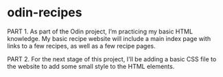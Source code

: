 # odin-recipes
PART 1.
As part of the Odin project, I’m practicing my basic HTML knowledge. My basic recipe website will include a main index page with links to a few recipes, as well as a few recipe pages.

PART 2.
For the next stage of this project, I'll be adding a basic CSS file to the website to add some small style to the HTML elements.

